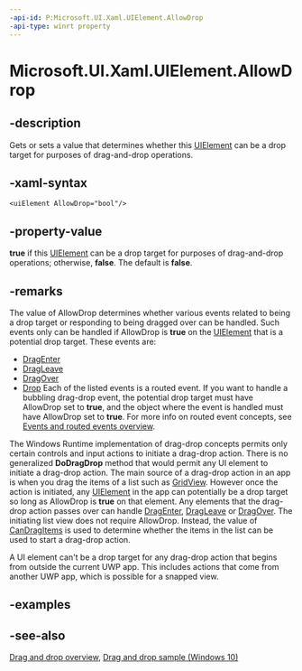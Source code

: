```yaml
---
-api-id: P:Microsoft.UI.Xaml.UIElement.AllowDrop
-api-type: winrt property
---
```


<!-- Property syntax
public bool AllowDrop { get;  set; }
-->

# Microsoft.UI.Xaml.UIElement.AllowDrop

## -description
Gets or sets a value that determines whether this [UIElement](uielement.md) can be a drop target for purposes of drag-and-drop operations.

## -xaml-syntax
```xaml
<uiElement AllowDrop="bool"/>
```


## -property-value
**true** if this [UIElement](uielement.md) can be a drop target for purposes of drag-and-drop operations; otherwise, **false**. The default is **false**.

## -remarks
The value of AllowDrop determines whether various events related to being a drop target or responding to being dragged over can be handled. Such events only can be handled if AllowDrop is **true** on the [UIElement](uielement.md) that is a potential drop target. These events are:
+ [DragEnter](uielement_dragenter.md)
+ [DragLeave](uielement_dragleave.md)
+ [DragOver](uielement_dragover.md)
+ [Drop](uielement_drop.md)
 Each of the listed events is a routed event. If you want to handle a bubbling drag-drop event, the potential drop target must have AllowDrop set to **true**, and the object where the event is handled must have AllowDrop set to **true**. For more info on routed event concepts, see [Events and routed events overview](/windows/uwp/xaml-platform/events-and-routed-events-overview).

The Windows Runtime implementation of drag-drop concepts permits only certain controls and input actions to initiate a drag-drop action. There is no generalized **DoDragDrop** method that would permit any UI element to initiate a drag-drop action. The main source of a drag-drop action in an app is when you drag the items of a list such as [GridView](../microsoft.ui.xaml.controls/gridview.md). However once the action is initiated, any [UIElement](uielement.md) in the app can potentially be a drop target so long as AllowDrop is **true** on that element. Any elements that the drag-drop action passes over can handle [DragEnter](uielement_dragenter.md), [DragLeave](uielement_dragleave.md) or [DragOver](uielement_dragover.md). The initiating list view does not require AllowDrop. Instead, the value of [CanDragItems](../microsoft.ui.xaml.controls/listviewbase_candragitems.md) is used to determine whether the items in the list can be used to start a drag-drop action.

A UI element can't be a drop target for any drag-drop action that begins from outside the current UWP app. This includes actions that come from another UWP app, which is possible for a snapped view.

## -examples

## -see-also

[Drag and drop overview](/windows/uwp/design/input/drag-and-drop), [Drag and drop sample (Windows 10)](https://github.com/Microsoft/Windows-universal-samples/tree/master/Samples/XamlDragAndDrop)
